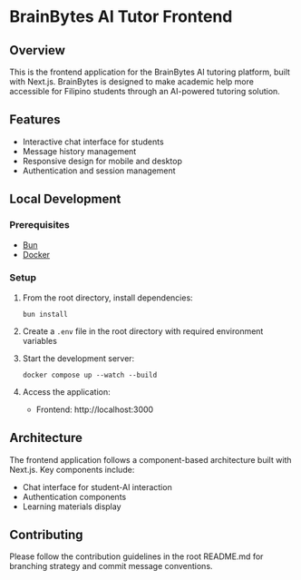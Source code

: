 # BrainBytes AI Tutor Frontend

## Overview

This is the frontend application for the BrainBytes AI tutoring platform, built with Next.js. BrainBytes is designed to make academic help more accessible for Filipino students through an AI-powered tutoring solution.

## Features

- Interactive chat interface for students
- Message history management
- Responsive design for mobile and desktop
- Authentication and session management

## Local Development

### Prerequisites

- [Bun](https://bun.sh/)
- [Docker](https://www.docker.com/products/docker-desktop)

### Setup

1. From the root directory, install dependencies:

   ```
   bun install
   ```

2. Create a `.env` file in the root directory with required environment variables

3. Start the development server:

   ```
   docker compose up --watch --build
   ```

4. Access the application:
   - Frontend: http://localhost:3000

## Architecture

The frontend application follows a component-based architecture built with Next.js. Key components include:

- Chat interface for student-AI interaction
- Authentication components
- Learning materials display

## Contributing

Please follow the contribution guidelines in the root README.md for branching strategy and commit message conventions.
